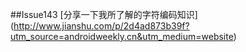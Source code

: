 ##Issue143
[分享一下我所了解的字符编码知识]
(http://www.jianshu.com/p/2d4ad873b39f?utm_source=androidweekly.cn&utm_medium=website)


